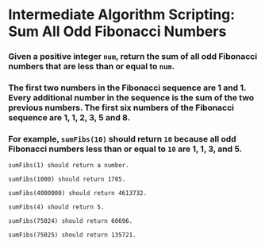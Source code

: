 # Intermediate Algorithm Scripting: Sum All Odd Fibonacci Numbers

### Given a positive integer `num`, return the sum of all odd Fibonacci numbers that are less than or equal to `num`.

### The first two numbers in the Fibonacci sequence are 1 and 1. Every additional number in the sequence is the sum of the two previous numbers. The first six numbers of the Fibonacci sequence are 1, 1, 2, 3, 5 and 8.

### For example, `sumFibs(10)` should return `10` because all odd Fibonacci numbers less than or equal to `10` are 1, 1, 3, and 5.

```
sumFibs(1) should return a number.

sumFibs(1000) should return 1785.

sumFibs(4000000) should return 4613732.

sumFibs(4) should return 5.

sumFibs(75024) should return 60696.

sumFibs(75025) should return 135721.
```